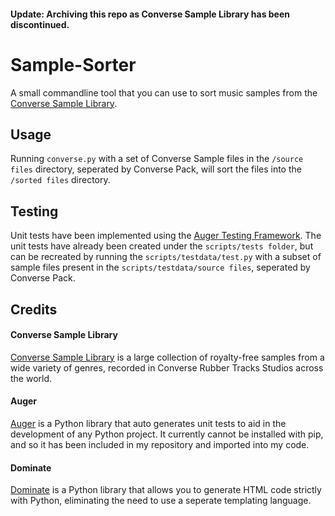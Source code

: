 #### Update: Archiving this repo as Converse Sample Library has been discontinued.

# Sample-Sorter
A small commandline tool that you can use to sort music samples from the [Converse Sample Library](https://www.conversesamplelibrary.com/).

## Usage
Running `converse.py` with a set of Converse Sample files in the `/source files` directory, seperated by Converse Pack, will sort the files into the `/sorted files` directory.

## Testing
Unit tests have been implemented using the [Auger Testing Framework](https://github.com/laffra/auger). The unit tests have already been created under the `scripts/tests folder`, but can be recreated by running the `scripts/testdata/test.py` with a subset of sample files present in the `scripts/testdata/source files`, seperated by Converse Pack.

## Credits

#### Converse Sample Library
[Converse Sample Library](https://www.conversesamplelibrary.com/) is a large collection of royalty-free samples from a wide variety of genres, recorded in Converse Rubber Tracks Studios across the world.

#### Auger
[Auger](https://github.com/laffra/auger) is a Python library that auto generates unit tests to aid in the development of any Python project. It currently cannot be installed with pip, and so it has been included in my repository and imported into my code.

#### Dominate
[Dominate](https://github.com/Knio/dominate) is a Python library that allows you to generate HTML code strictly with Python, eliminating the need to use a seperate templating language.
